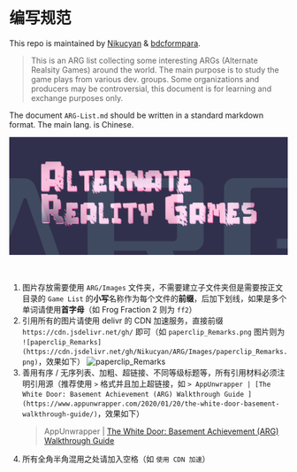 # 编写规范

This repo is maintained by [Nikucyan](https://github.com/Nikucyan) & [bdcformpara](https://github.com/bdcformpara).

> This is an ARG list collecting some interesting ARGs (Alternate Realsity Games) around the world. The main purpose is to study the game plays from various dev. groups. Some organizations and producers may be controversial, this document is for learning and exchange purposes only.

The document `ARG-List.md` should be written in a standard markdown format. The main lang. is Chinese.


![Cover_new](https://github.com/Nikucyan/ARG/blob/main/Images/ARG.png) 

</br>

1.  图片存放需要使用 `ARG/Images` 文件夹，不需要建立子文件夹但是需要按正文目录的 `Game List` 的**小写**名称作为每个文件的**前缀**，后加下划线，如果是多个单词请使用**首字母**（如 Frog Fraction 2 则为 `ff2`）
2.  引用所有的图片请使用 delivr 的 CDN 加速服务，直接前缀 `https://cdn.jsdelivr.net/gh/` 即可（如 `paperclip_Remarks.png` 图片则为 `![paperclip_Remarks](https://cdn.jsdelivr.net/gh/Nikucyan/ARG/Images/paperclip_Remarks.png)`，效果如下）
    ![paperclip_Remarks](https://cdn.jsdelivr.net/gh/Nikucyan/ARG/Images/paperclip_Remarks.png)
3.  善用有序 / 无序列表、加粗、超链接、不同等级标题等，所有引用材料必须注明引用源（推荐使用 `>` 格式并且加上超链接，如 `> AppUnwrapper | [The White Door: Basement Achievement (ARG) Walkthrough Guide ](https://www.appunwrapper.com/2020/01/20/the-white-door-basement-walkthrough-guide/)`，效果如下）
    > AppUnwrapper | [The White Door: Basement Achievement (ARG) Walkthrough Guide ](https://www.appunwrapper.com/2020/01/20/the-white-door-basement-walkthrough-guide/)
4.  所有全角半角混用之处请加入空格（如 `使用 CDN 加速`）

